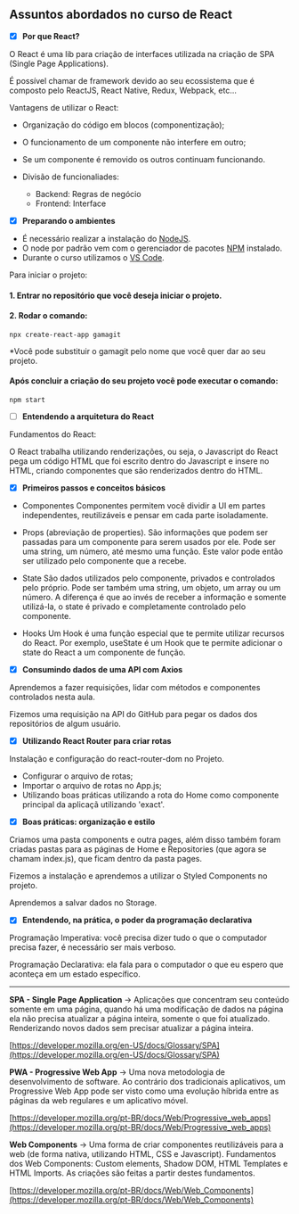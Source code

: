 ## Assuntos abordados no curso de React

- [x] **Por que React?**

O React é uma lib para criação de interfaces utilizada na criação de SPA (Single Page Applications).

É possível chamar de framework devido ao seu ecossistema que é composto pelo ReactJS, React Native, Redux, Webpack, etc...

Vantagens de utilizar o React:

- Organização do código em blocos (componentização);
- O funcionamento de um componente não interfere em outro;
- Se um componente é removido os outros continuam funcionando.

- Divisão de funcionaliades:

  - Backend: Regras de negócio
  - Frontend: Interface

- [x] **Preparando o ambientes**

- É necessário realizar a instalação do [NodeJS](https://nodejs.org/en/).
- O node por padrão vem com o gerenciador de pacotes [NPM](https://www.npmjs.com/) instalado.
- Durante o curso utilizamos o [VS Code](https://code.visualstudio.com/).

Para iniciar o projeto:

#### 1. Entrar no repositório que você deseja iniciar o projeto.

#### 2. Rodar o comando:

    npx create-react-app gamagit

\*Você pode substituir o gamagit pelo nome que você quer dar ao seu projeto.

#### Após concluir a criação do seu projeto você pode executar o comando:

    npm start

- [ ] **Entendendo a arquitetura do React**

Fundamentos do React:

O React trabalha utilizando renderizações, ou seja, o Javascript do React pega um código HTML que foi escrito dentro do Javascript e insere no HTML, criando componentes que são renderizados dentro do HTML.

- [x] **Primeiros passos e conceitos básicos**

- Componentes
  Componentes permitem você dividir a UI em partes independentes, reutilizáveis e pensar em cada parte isoladamente.

- Props (abreviação de properties).
  São informações que podem ser passadas para um componente para serem usados por ele. Pode ser uma string, um número, até mesmo uma função. Este valor pode então ser utilizado pelo componente que a recebe.

- State
  São dados utilizados pelo componente, privados e controlados pelo próprio. Pode ser também uma string, um objeto, um array ou um número. A diferença é que ao invés de receber a informação e somente utilizá-la, o state é privado e completamente controlado pelo componente.

- Hooks
  Um Hook é uma função especial que te permite utilizar recursos do React. Por exemplo, useState é um Hook que te permite adicionar o state do React a um componente de função.

- [x] **Consumindo dados de uma API com Axios**

Aprendemos a fazer requisições, lidar com métodos e componentes controlados nesta aula.

Fizemos uma requisição na API do GitHub para pegar os dados dos repositórios de algum usuário.

- [x] **Utilizando React Router para criar rotas**

Instalação e configuração do react-router-dom no Projeto.

- Configurar o arquivo de rotas;
- Importar o arquivo de rotas no App.js;
- Utilizando boas práticas utilizando a rota do Home como componente principal da aplicaçã utilizando 'exact'.

- [x] **Boas práticas: organização e estilo**

Criamos uma pasta components e outra pages, além disso também foram criadas pastas para as páginas de Home e Repositories (que agora se chamam index.js), que ficam dentro da pasta pages.

Fizemos a instalação e aprendemos a utilizar o Styled Components no projeto.

Aprendemos a salvar dados no Storage.

- [x] **Entendendo, na prática, o poder da programação declarativa**

Programação Imperativa: você precisa dizer tudo o que o computador precisa fazer, é necessário ser mais verboso.

Programação Declarativa: ela fala para o computador o que eu espero que aconteça em um estado específico.

----------------------

**SPA - Single Page Application**  → Aplicações que concentram seu conteúdo somente em uma página, quando há uma modificação de dados na página ela não precisa atualizar a página inteira, somente o que foi atualizado. Renderizando novos dados sem precisar atualizar a página inteira.

[https://developer.mozilla.org/en-US/docs/Glossary/SPA](https://developer.mozilla.org/en-US/docs/Glossary/SPA)

**PWA - Progressive Web App** → Uma nova metodologia de desenvolvimento de software. Ao contrário dos tradicionais aplicativos, um Progressive Web App pode ser visto como uma evolução híbrida entre as páginas da web regulares e um aplicativo móvel.

[https://developer.mozilla.org/pt-BR/docs/Web/Progressive_web_apps](https://developer.mozilla.org/pt-BR/docs/Web/Progressive_web_apps)

**Web Components** → Uma forma de criar componentes reutilizáveis para a web (de forma nativa, utilizando HTML, CSS e Javascript). Fundamentos dos Web Components: Custom elements, Shadow DOM, HTML Templates e HTML Imports. As criações são feitas a partir destes fundamentos.

[https://developer.mozilla.org/pt-BR/docs/Web/Web_Components](https://developer.mozilla.org/pt-BR/docs/Web/Web_Components)
